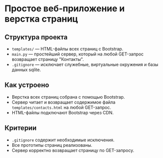 # Простое веб-приложение и верстка страниц

## Структура проекта

- `templates/` — HTML-файлы всех страниц с Bootstrap.
- `main.py` — простейший сервер, который на любой GET-запрос возвращает страницу "Контакты".
- `.gitignore` — исключает служебные, виртуальные окружения и базы данных sqlite.

## Как устроено

- Верстка всех страниц собрана с помощью Bootstrap.
- Сервер читает и возвращает содержимое файла `templates/contacts.html` на любой GET-запрос.
- HTML-файлы подключают Bootstrap через CDN.

## Критерии

- `.gitignore` содержит необходимые исключения.
- Все прототипы страниц реализованы.
- Сервер корректно возвращает страницу по GET-запросу.